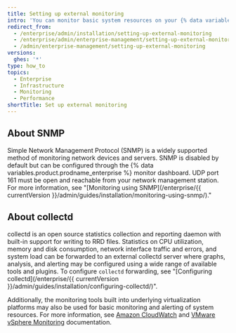 ```yaml
---
title: Setting up external monitoring
intro: 'You can monitor basic system resources on your {% data variables.product.prodname_ghe_server %} appliance using either the SNMP or collectd statistics collection protocols.'
redirect_from:
  - /enterprise/admin/installation/setting-up-external-monitoring
  - /enterprise/admin/enterprise-management/setting-up-external-monitoring
  - /admin/enterprise-management/setting-up-external-monitoring
versions:
  ghes: '*'
type: how_to
topics:
  - Enterprise
  - Infrastructure
  - Monitoring
  - Performance
shortTitle: Set up external monitoring
---
```


## About SNMP

Simple Network Management Protocol (SNMP) is a widely supported method of monitoring network devices and servers. SNMP is disabled by default but can be configured through the {% data variables.product.prodname_enterprise %} monitor dashboard. UDP port 161 must be open and reachable from your network management station. For more information, see "[Monitoring using SNMP](/enterprise/{{ currentVersion }}/admin/guides/installation/monitoring-using-snmp/)."

## About collectd

collectd is an open source statistics collection and reporting daemon with built-in support for writing to RRD files. Statistics on CPU utilization, memory and disk consumption, network interface traffic and errors, and system load can be forwarded to an external collectd server where graphs, analysis, and alerting may be configured using a wide range of available tools and plugins. To configure `collectd` forwarding, see "[Configuring collectd](/enterprise/{{ currentVersion }}/admin/guides/installation/configuring-collectd/)".

Additionally, the monitoring tools built into underlying virtualization platforms may also be used for basic monitoring and alerting of system resources. For more information, see [Amazon CloudWatch](http://aws.amazon.com/cloudwatch/) and [VMware vSphere Monitoring](http://pubs.vmware.com/vsphere-50/topic/com.vmware.ICbase/PDF/vsphere-esxi-vcenter-server-50-monitoring-performance-guide.pdf) documentation.
